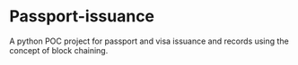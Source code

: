 # Passport-issuance
A python POC project for passport and visa issuance and records using the concept of block chaining.
